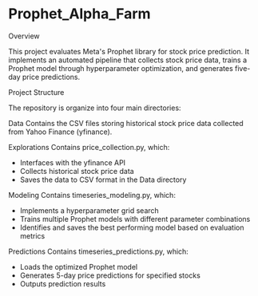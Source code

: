 # Prophet_Alpha_Farm

Overview

This project evaluates Meta's Prophet library for stock price prediction. It implements an automated pipeline that collects stock price data, trains a Prophet model through hyperparameter optimization, and generates five-day price predictions.

Project Structure

The repository is organize into four main directories:

Data
Contains the CSV files storing historical stock price data collected from Yahoo Finance (yfinance).

Explorations
Contains price_collection.py, which:
- Interfaces with the yfinance API
- Collects historical stock price data
- Saves the data to CSV format in the Data directory

Modeling
Contains timeseries_modeling.py, which:
- Implements a hyperparameter grid search
- Trains multiple Prophet models with different parameter combinations
- Identifies and saves the best performing model based on evaluation metrics

Predictions
Contains timeseries_predictions.py, which:
- Loads the optimized Prophet model
- Generates 5-day price predictions for specified stocks
- Outputs prediction results